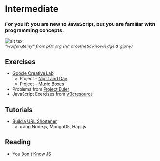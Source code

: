 # Intermediate

### For you if: you are new to JavaScript, but you are familiar with programming concepts.

![alt text](http://i.giphy.com/QeHOjcvV3GA3S.gif "wolfensteiny")<br>
 *"wolfensteiny" from [p01.org](http://www.p01.org/wolfensteiny/) (h/t [prosthetic knowledge](http://prostheticknowledge.tumblr.com/post/68618897827/252-byte-demos-of-p01-visual-coding-experiments) & [giphy](http://giphy.com))*

## Exercises
- [Google Creative Lab](http://googlecreativelab.github.io/coder-projects/)
  - Project - [Night and Day](http://googlecreativelab.github.io/coder-projects/projects/night_and_day/)
  - Project - [Music Boxes](http://googlecreativelab.github.io/coder-projects/projects/music_boxes/)
- Problems from [Project Euler](https://projecteuler.net/archives)
- JavaScript Exercises from [w3cresource](http://www.w3resource.com/javascript-exercises/)

## Tutorials
- [Build a URL Shortener](https://codetuts.tech/build-a-url-shortener-node-hapi-js/)
  - using Node.js, MongoDB, Hapi.js
  


## Reading
- [You Don't Know JS](https://github.com/getify/You-Dont-Know-JS)
